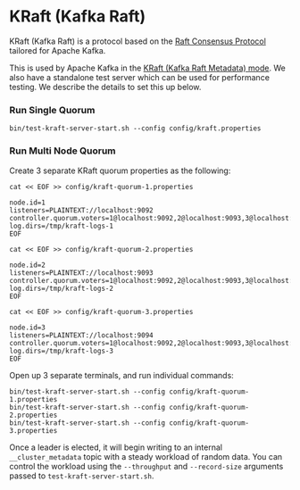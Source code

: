KRaft (Kafka Raft)
==================
KRaft (Kafka Raft) is a protocol based on the [Raft Consensus Protocol](https://www.usenix.org/system/files/conference/atc14/atc14-paper-ongaro.pdf)
tailored for Apache Kafka.

This is used by Apache Kafka in the [KRaft (Kafka Raft Metadata) mode](https://github.com/apache/kafka/blob/trunk/config/kraft/README.md). We
also have a standalone test server which can be used for performance testing. We describe the details to set this up below.

### Run Single Quorum ###
    bin/test-kraft-server-start.sh --config config/kraft.properties

### Run Multi Node Quorum ###
Create 3 separate KRaft quorum properties as the following:

`cat << EOF >> config/kraft-quorum-1.properties`
    
    node.id=1
    listeners=PLAINTEXT://localhost:9092
    controller.quorum.voters=1@localhost:9092,2@localhost:9093,3@localhost:9094
    log.dirs=/tmp/kraft-logs-1
    EOF

`cat << EOF >> config/kraft-quorum-2.properties`
    
    node.id=2
    listeners=PLAINTEXT://localhost:9093
    controller.quorum.voters=1@localhost:9092,2@localhost:9093,3@localhost:9094
    log.dirs=/tmp/kraft-logs-2
    EOF
    
`cat << EOF >> config/kraft-quorum-3.properties`
    
    node.id=3
    listeners=PLAINTEXT://localhost:9094
    controller.quorum.voters=1@localhost:9092,2@localhost:9093,3@localhost:9094
    log.dirs=/tmp/kraft-logs-3
    EOF
 
Open up 3 separate terminals, and run individual commands:

    bin/test-kraft-server-start.sh --config config/kraft-quorum-1.properties
    bin/test-kraft-server-start.sh --config config/kraft-quorum-2.properties
    bin/test-kraft-server-start.sh --config config/kraft-quorum-3.properties

Once a leader is elected, it will begin writing to an internal
`__cluster_metadata` topic with a steady workload of random data.
You can control the workload using the `--throughput` and `--record-size`
arguments passed to `test-kraft-server-start.sh`.
